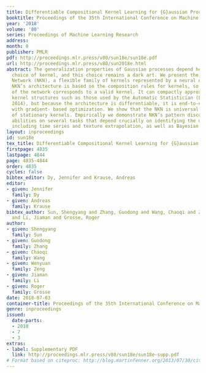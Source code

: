 ```yaml
---
title: Differentiable Compositional Kernel Learning for {G}aussian Processes
booktitle: Proceedings of the 35th International Conference on Machine Learning
year: '2018'
volume: '80'
series: Proceedings of Machine Learning Research
address: 
month: 0
publisher: PMLR
pdf: http://proceedings.mlr.press/v80/sun18e/sun18e.pdf
url: http://proceedings.mlr.press/v80/sun2018e.html
abstract: The generalization properties of Gaussian processes depend heavily on the
  choice of kernel, and this choice remains a dark art. We present the Neural Kernel
  Network (NKN), a flexible family of kernels represented by a neural network. The
  NKN’s architecture is based on the composition rules for kernels, so that each unit
  of the network corresponds to a valid kernel. It can compactly approximate compositional
  kernel structures such as those used by the Automatic Statistician (Lloyd et al.,
  2014), but because the architecture is differentiable, it is end-to-end trainable
  with gradient- based optimization. We show that the NKN is universal for the class
  of stationary kernels. Empirically we demonstrate NKN’s pattern discovery and extrapolation
  abilities on several tasks that depend crucially on identifying the underlying structure,
  including time series and texture extrapolation, as well as Bayesian optimization.
layout: inproceedings
id: sun18e
tex_title: Differentiable Compositional Kernel Learning for {G}aussian Processes
firstpage: 4835
lastpage: 4844
page: 4835-4844
order: 4835
cycles: false
bibtex_editor: Dy, Jennifer and Krause, Andreas
editor:
- given: Jennifer
  family: Dy
- given: Andreas
  family: Krause
bibtex_author: Sun, Shengyang and Zhang, Guodong and Wang, Chaoqi and Zeng, Wenyuan
  and Li, Jiaman and Grosse, Roger
author:
- given: Shengyang
  family: Sun
- given: Guodong
  family: Zhang
- given: Chaoqi
  family: Wang
- given: Wenyuan
  family: Zeng
- given: Jiaman
  family: Li
- given: Roger
  family: Grosse
date: 2018-07-03
container-title: Proceedings of the 35th International Conference on Machine Learning
genre: inproceedings
issued:
  date-parts:
  - 2018
  - 7
  - 3
extras:
- label: Supplementary PDF
  link: http://proceedings.mlr.press/v80/sun18e/sun18e-supp.pdf
# Format based on citeproc: http://blog.martinfenner.org/2013/07/30/citeproc-yaml-for-bibliographies/
---
```

